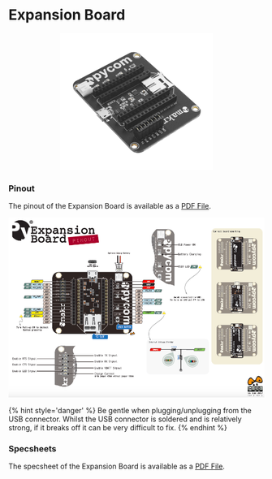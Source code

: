 # Expansion Board

<p align="center"><img src ="../../../img/expansion.png" width="300"></p>

### Pinout

The pinout of the Expansion Board is available as a <a href="../downloads/expansion-pinout.pdf" target="_blank">PDF File</a>.

<a href="../downloads/expansion-pinout.pdf" target="_blank" align="center"><img src ="../../../img/expansion-pinout.png"></a>

{% hint style='danger' %}
Be gentle when plugging/unplugging from the USB connector. Whilst the USB connector is soldered and is relatively strong, if it breaks off it can be very difficult to fix.
{% endhint %}

### Specsheets

The specsheet of the Expansion Board is available as a <a href="../downloads/expansion-specsheet.pdf" target="_blank">PDF File</a>.
